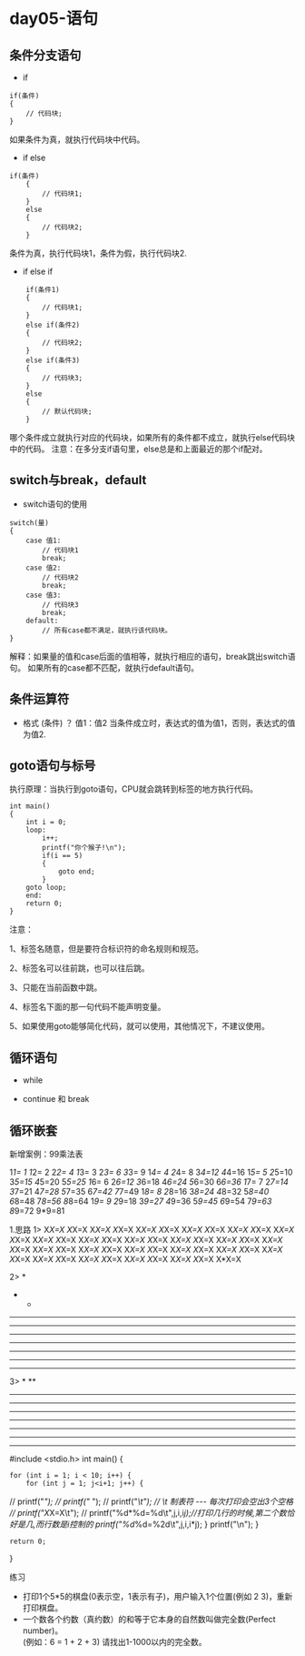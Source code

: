 # day05-语句



## 条件分支语句 
* if
```
if(条件)
{
    // 代码块;
}
```
如果条件为真，就执行代码块中代码。

* if else

```
if(条件)
    {
        // 代码块1;
    }
    else
    {
        // 代码块2;
    }
```
条件为真，执行代码块1，条件为假，执行代码块2.

 * if else if
```
    if(条件1)
    {
        // 代码块1;
    }
    else if(条件2)
    {
        // 代码块2;
    }
    else if(条件3)
    {
        // 代码块3;
    }
    else
    {
        // 默认代码块;
    }
```
哪个条件成立就执行对应的代码块，如果所有的条件都不成立，就执行else代码块中的代码。
注意：在多分支if语句里，else总是和上面最近的那个if配对。


## switch与break，default

* switch语句的使用

```
switch(量)
{
    case 值1:
        // 代码块1
        break;
    case 值2:
        // 代码块2
        break;
    case 值3:
        // 代码块3
        break;
    default:
        // 所有case都不满足，就执行该代码块。
}
```
解释：如果量的值和case后面的值相等，就执行相应的语句，break跳出switch语句。
如果所有的case都不匹配，就执行default语句。

## 条件运算符
* 格式
(条件) ？ 值1：值2
当条件成立时，表达式的值为值1，否则，表达式的值为值2.

## goto语句与标号

执行原理：当执行到goto语句，CPU就会跳转到标签的地方执行代码。

```
int main()
{
    int i = 0;
    loop:
        i++;
        printf("你个猴子!\n");
        if(i == 5)
        {
            goto end;
        }
    goto loop;
    end:   
    return 0;
}
```
注意：

1、标签名随意，但是要符合标识符的命名规则和规范。

2、标签名可以往前跳，也可以往后跳。

3、只能在当前函数中跳。

4、标签名下面的那一句代码不能声明变量。

5、如果使用goto能够简化代码，就可以使用，其他情况下，不建议使用。

## 循环语句

* while

* continue 和 break



## 循环嵌套

新增案例：99乘法表

1*1= 1
1*2= 2	2*2= 4
1*3= 3	2*3= 6	3*3= 9
1*4= 4	2*4= 8	3*4=12	4*4=16
1*5= 5	2*5=10	3*5=15	4*5=20	5*5=25
1*6= 6	2*6=12	3*6=18	4*6=24	5*6=30	6*6=36
1*7= 7	2*7=14	3*7=21	4*7=28	5*7=35	6*7=42	7*7=49
1*8= 8	2*8=16	3*8=24	4*8=32	5*8=40	6*8=48	7*8=56	8*8=64
1*9= 9	2*9=18	3*9=27	4*9=36	5*9=45	6*9=54	7*9=63	8*9=72	9*9=81


1.思路
1>
X*X=X
X*X=X	X*X=X
X*X=X	X*X=X	X*X=X
X*X=X	X*X=X	X*X=X	X*X=X
X*X=X	X*X=X	X*X=X	X*X=X	X*X=X
X*X=X	X*X=X	X*X=X	X*X=X	X*X=X	X*X=X
X*X=X	X*X=X	X*X=X	X*X=X	X*X=X	X*X=X	X*X=X
X*X=X	X*X=X	X*X=X	X*X=X	X*X=X	X*X=X	X*X=X	X*X=X
X*X=X	X*X=X	X*X=X	X*X=X	X*X=X	X*X=X	X*X=X	X*X=X	X*X=X



2>
*
*	*
*	*	*
*	*	*	*
*	*	*	*	*
*	*	*	*	*	*
*	*	*	*	*	*	*
*	*	*	*	*	*	*	*
*	*	*	*	*	*	*	*	*

3>
*
**
***
****
*****
******
*******
********
*********

#include <stdio.h>
int main()
{
    
    for (int i = 1; i < 10; i++) {
        for (int j = 1; j<i+1; j++) {
//            printf("*");
//            printf("* ");
//            printf("*\t"); // \t 制表符 --- 每次打印会空出3个空格
//            printf("X*X=X\t");
//            printf("%d*%d=%d\t",j,i,i*j);//打印几行的时候,第二个数恰好是几,而行数是i控制的
            printf("%d*%d=%2d\t",j,i,i*j);
        }
        printf("\n");
    }
    
    return 0;
}



练习
* 打印1个5*5的棋盘(0表示空，1表示有子)，用户输入1个位置(例如 2 3)，重新打印棋盘。
* 一个数各个约数（真约数）的和等于它本身的自然数叫做完全数(Perfect number)。  
(例如：6 = 1 + 2 + 3)   请找出1-1000以内的完全数。
